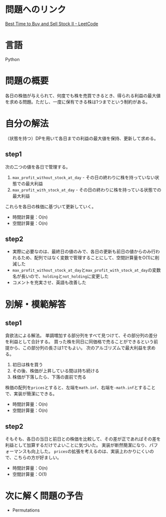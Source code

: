 # 問題へのリンク
[Best Time to Buy and Sell Stock II - LeetCode](https://leetcode.com/problems/best-time-to-buy-and-sell-stock-ii/description/)

# 言語
Python

# 問題の概要
各日の株価が与えられて、何度でも株を売買できるとき、得られる利益の最大値を求める問題。ただし、一度に保有できる株は1つまでという制約がある。
# 自分の解法
（状態を持つ）DPを用いて各日までの利益の最大値を保持、更新して求める。

## step1
次の二つの値を各日で管理する。
1. `max_profit_without_stock_at_day` - その日の終わりに株を持っていない状態での最大利益
2. `max_profit_with_stock_at_day` - その日の終わりに株を持っている状態での最大利益

これらを各日の株価に基づいて更新していく。

- 時間計算量：O(n)
- 空間計算量：O(n)

## step2

- 実際に必要なのは、最終日の値のみで、各日の更新も前日の値からのみ行われるため、配列ではなく変数で管理することにして、空間計算量をO(1)に削減した
- `max_profit_without_stock_at_day`と`max_profit_with_stock_at_day`の変数名が長いので、`holding`と`not_holding`に変更した
- コメントを充実させ、英語も改善した


# 別解・模範解答
## step1
貪欲法による解法。
単調増加する部分列をすべて見つけて、その部分列の差分を利益として合計する。
買った株を同日に同価格で売ることができるという前提から、この部分列の長さは1でもよい。
次のアルゴリズムで最大利益を求める。
1. 初日は株を買う
2. その後、株価が上昇している間は持ち続ける
3. 株価が下落したら、下落の直前で売る

株価の配列を`prices`とすると、左端を`math.inf`、右端を`-math.inf`とすることで、実装が簡潔にできる。

- 時間計算量：O(n)
- 空間計算量：O(n)

## step2
そもそも、各日の当日と前日との株価を比較して、その差が正であればその差を利益として加算するだけでよいことに気づいた。
実装が断然簡潔になり、パフォーマンスも向上した。
`prices`の拡張を考えるのは、実装上わかりにくいので、こちらの方が好ましい。

- 時間計算量：O(n)
- 空間計算量：O(1)


# 次に解く問題の予告
- Permutations
